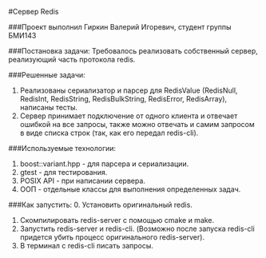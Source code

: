 #Сервер Redis

###Проект выполнил Гиркин Валерий Игоревич, студент группы БМИ143

###Постановка задачи:
Требовалось реализовать собственный сервер, реализующий часть протокола redis.

###Решенные задачи:
  1. Реализованы сериализатор и парсер для RedisValue (RedisNull, RedisInt, RedisString, RedisBulkString, RedisError, RedisArray), написаны тесты.
  2. Сервер принимает подключение от одного клиента и отвечает ошибкой на все запросы, также можно отвечать и самим запросом в виде списка строк (так, как его передал redis-cli).

###Используемые технологии:
  1. boost::variant.hpp - для парсера и сериализации.
  2. gtest - для тестирования.
  3. POSIX API - при написании сервера.
  4. ООП - отдельные классы для выполнения определенных задач.

###Как запустить:
  0. Установить оригинальный redis.
  1. Скомпилировать redis-server с помощью cmake и make.
  2. Запустить redis-server и redis-cli. (Возможно после запуска redis-cli придется убить процесс оригинального redis-server).
  3. В терминал с redis-cli писать запросы.
